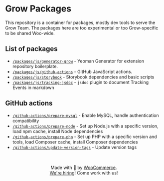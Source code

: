 # Grow Packages

This repository is a container for packages, mostly dev tools to serve the Grow Team.
The packages here are too experimental or too Grow-specific to be shared Woo-wide.

## List of packages

- [`/packages/js/generator-grow`](packages/js/generator-grow/README.md) - Yeoman Generator for extension repository boilerplate.
- [`/packages/js/github-actions`](packages/js/github-actions/README.md) - GitHub JavaScript actions.
- [`/packages/js/storybook`](packages/js/storybook/README.md) - Storybook dependencies and basic scripts
- [`/packages/js/tracking-jsdoc`](packages/js/tracking-jsdoc/README.md) - `jsdoc` plugin to document Tracking Events in markdown

## GitHub actions
- [`/github-actions/prepare-mysql`](github-actions/prepare-mysql) - Enable MySQL, handle authentication compatibility
- [`/github-actions/prepare-node`](github-actions/prepare-node) - Set up Node.js with a specific version, load npm cache, install Node dependencies
- [`/github-actions/prepare-php`](github-actions/prepare-php) - Set up PHP with a specific version and tools, load Composer cache, install Composer dependencies
- [`/github-actions/update-version-tags`](github-actions/update-version-tags) - Update version tags

<p align="center">
	<br/><br/>
	Made with 💜 by <a href="https://woocommerce.com/">WooCommerce</a>.<br/>
	<a href="https://woocommerce.com/careers/">We're hiring</a>! Come work with us!
</p>
